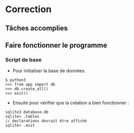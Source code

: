 # Correction

## Tâches accomplies

## Faire fonctionner le programme

### Script de base

- Pour initialiser la base de données.

```
$ python3
>>> from app import db
>>> db.create_all()
>>> exit()
```

- Ensuite pour vérifier que la création a bien fonctionner :

```
sqlite3 database.db
sqlite> .tables
// declarations devrait être affiché
sqlite> .exit
```
